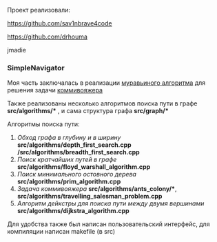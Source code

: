 Проект реализовали:

https://github.com/sav1nbrave4code

https://github.com/drhouma

jmadie

### SimpleNavigator

Моя часть заключалась в реализации [муравьиного алгоритма](https://ru.wikipedia.org/wiki/%D0%9C%D1%83%D1%80%D0%B0%D0%B2%D1%8C%D0%B8%D0%BD%D1%8B%D0%B9_%D0%B0%D0%BB%D0%B3%D0%BE%D1%80%D0%B8%D1%82%D0%BC) для решения задачи [коммивояжера](https://ru.wikipedia.org/wiki/%D0%97%D0%B0%D0%B4%D0%B0%D1%87%D0%B0_%D0%BA%D0%BE%D0%BC%D0%BC%D0%B8%D0%B2%D0%BE%D1%8F%D0%B6%D1%91%D1%80%D0%B0) 

Также реализованы несколько алгоритмов поиска пути в графе __src/algorithms/*__ , и сама структура графа __src/graph/*__

Алгоритмы поиска пути:
  1. *Обход графа в глубину и в ширину* __src/algorithms/depth_first_search.cpp /src/algorithms/breadth_first_search.cpp__
  2. *Поиск кратчайших путей в графе* __src/algorithms/floyd_warshall_algorithm.cpp__
  3. *Поиск минимального остовного дерева* __src/algorithms/prim_algorithm.cpp__
  4. *Задача коммивояжера*  __src/algorithms/ants_colony/*__, __src/algorithms/travelling_salesman_problem.cpp__
  5. *Алгоритм дейкстры для поиска пути между двумя вершинами* __src/algorithms/dijkstra_algorithm.cpp__

Для удобства также был написан пользовательский интерфейс, для компиляции написан makefile (в src)
